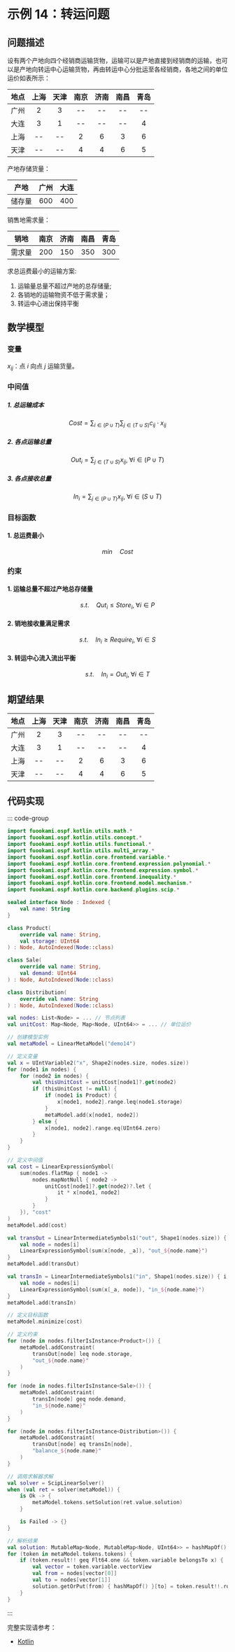 # 示例 14：转运问题

## 问题描述

设有两个产地向四个经销商运输货物，运输可以是产地直接到经销商的运输，也可以是产地向转运中心运输货物，再由转运中心分批运至各经销商，各地之间的单位运价如表所示：

| 地点  | 上海  | 天津  | 南京  | 济南  | 南昌  | 青岛  |
| :---: | :---: | :---: | :---: | :---: | :---: | :---: |
| 广州  |   2   |   3   |  --   |  --   |  --   |  --   |
| 大连  |   3   |   1   |  --   |  --   |  --   |   4   |
| 上海  |  --   |  --   |   2   |   6   |   3   |   6   |
| 天津  |  --   |  --   |   4   |   4   |   6   |   5   |

产地存储货量：

|  产地  | 广州  | 大连  |
| :----: | :---: | :---: |
| 储存量 |  600  |  400  |

销售地需求量：

|  销地  | 南京  | 济南  | 南昌  | 青岛  |
| :----: | :---: | :---: | :---: | :---: |
| 需求量 |  200  |  150  |  350  |  300  |

求总运费最小的运输方案:

1) 运输量总量不超过产地的总存储量;
2) 各销地的运输物资不低于需求量；
3) 转运中心进出保持平衡

## 数学模型

### 变量

$x_{ij}$：点 $i$ 向点 $j$ 运输货量。

### 中间值

##### 1. 总运输成本

$$
Cost = \sum_{i \in (P \cup T)} \sum_{j \in (T \cup S)} c_{ij} \cdot x_{ij}
$$

##### 2. 各点运输总量

$$
Out_{i} = \sum_{j \in (T \cup S)} x_{ij}, \; \forall i \in ( P \cup T )
$$

##### 3. 各点接收总量

$$
In_{i} = \sum_{j \in (P \cup T)} x_{ij}, \; \forall i \in ( S \cup T )
$$

### 目标函数

#### 1. 总运费最小

$$
min \quad Cost
$$

### 约束

#### 1. 运输总量不超过产地总存储量

$$
s.t. \quad Qut_{i} \leq Store_{i}, \; \forall i \in P
$$

#### 2. 销地接收量满足需求

$$
s.t. \quad In_{i} \geq Require_{i}, \; \forall i \in S
$$

#### 3. 转运中心流入流出平衡

$$
s.t. \quad In_{i} = Out_{i}, \; \forall i \in T
$$

## 期望结果

| 地点  | 上海  | 天津  | 南京  | 济南  | 南昌  | 青岛  |
| :---: | :---: | :---: | :---: | :---: | :---: | :---: |
| 广州  |   2   |   3   |  --   |  --   |  --   |  --   |
| 大连  |   3   |   1   |  --   |  --   |  --   |   4   |
| 上海  |  --   |  --   |   2   |   6   |   3   |   6   |
| 天津  |  --   |  --   |   4   |   4   |   6   |   5   |

## 代码实现

::: code-group

```kotlin
import fuookami.ospf.kotlin.utils.math.*
import fuookami.ospf.kotlin.utils.concept.*
import fuookami.ospf.kotlin.utils.functional.*
import fuookami.ospf.kotlin.utils.multi_array.*
import fuookami.ospf.kotlin.core.frontend.variable.*
import fuookami.ospf.kotlin.core.frontend.expression.polynomial.*
import fuookami.ospf.kotlin.core.frontend.expression.symbol.*
import fuookami.ospf.kotlin.core.frontend.inequality.*
import fuookami.ospf.kotlin.core.frontend.model.mechanism.*
import fuookami.ospf.kotlin.core.backend.plugins.scip.*

sealed interface Node : Indexed {
    val name: String
}

class Product(
    override val name: String,
    val storage: UInt64
) : Node, AutoIndexed(Node::class)

class Sale(
    override val name: String,
    val demand: UInt64
) : Node, AutoIndexed(Node::class)

class Distribution(
    override val name: String
) : Node, AutoIndexed(Node::class)

val nodes: List<Node> = ... // 节点列表
val unitCost: Map<Node, Map<Node, UInt64>> = ... // 单位运价

// 创建模型实例
val metaModel = LinearMetaModel("demo14")

// 定义变量
val x = UIntVariable2("x", Shape2(nodes.size, nodes.size))
for (node1 in nodes) {
    for (node2 in nodes) {
        val thisUnitCost = unitCost[node1]?.get(node2)
        if (thisUnitCost != null) {
            if (node1 is Product) {
                x[node1, node2].range.leq(node1.storage)
            }
            metaModel.add(x[node1, node2])
        } else {
            x[node1, node2].range.eq(UInt64.zero)
        }
    }
}

// 定义中间值
val cost = LinearExpressionSymbol(
    sum(nodes.flatMap { node1 ->
        nodes.mapNotNull { node2 ->
            unitCost[node1]?.get(node2)?.let {
                it * x[node1, node2]
            }
        }
    }), "cost"
)
metaModel.add(cost)

val transOut = LinearIntermediateSymbols1("out", Shape1(nodes.size)) { i, _ ->
    val node = nodes[i]
    LinearExpressionSymbol(sum(x[node, _a]), "out_${node.name}")
}
metaModel.add(transOut)

val transIn = LinearIntermediateSymbols1("in", Shape1(nodes.size)) { i, _ ->
    val node = nodes[i]
    LinearExpressionSymbol(sum(x[_a, node]), "in_${node.name}")
}
metaModel.add(transIn)

// 定义目标函数
metaModel.minimize(cost)

// 定义约束
for (node in nodes.filterIsInstance<Product>()) {
    metaModel.addConstraint(
        transOut[node] leq node.storage,
        "out_${node.name}"
    )
}

for (node in nodes.filterIsInstance<Sale>()) {
    metaModel.addConstraint(
        transIn[node] geq node.demand,
        "in_${node.name}"
    )
}

for (node in nodes.filterIsInstance<Distribution>()) {
    metaModel.addConstraint(
        transOut[node] eq transIn[node],
        "balance_${node.name}"
    )
}

// 调用求解器求解
val solver = ScipLinearSolver()
when (val ret = solver(metaModel)) {
    is Ok -> {
        metaModel.tokens.setSolution(ret.value.solution)
    }

    is Failed -> {}
}

// 解析结果
val solution: MutableMap<Node, MutableMap<Node, UInt64>> = hashMapOf()
for (token in metaModel.tokens.tokens) {
    if (token.result!! geq Flt64.one && token.variable belongsTo x) {
        val vector = token.variable.vectorView
        val from = nodes[vector[0]]
        val to = nodes[vector[1]]
        solution.getOrPut(from) { hashMapOf() }[to] = token.result!!.round().toUInt64()
    }
}
```

:::

完整实现请参考：

- [Kotlin](https://github.com/fuookami/ospf/blob/main/examples/ospf-kotlin-example/src/main/fuookami/ospf/kotlin/example/core_demo/Demo14.kt)
